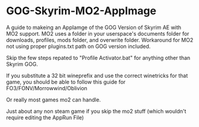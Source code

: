 # GOG-Skyrim-MO2-AppImage
A guide to makeing an AppIamge of the GOG Version of Skyrim AE with MO2 support. MO2 uses a folder in your userspace's documents folder for downloads, profiles, mods folder, and overwrite folder. Workaround for MO2 not using proper plugins.txt path on GOG version included.

Skip the few steps repated to "Profile Activator.bat" for anything other than Skyrim GOG.

If you substitute a 32 bit wineprefix and use the correct winetricks for that game, you should be able to follow this guide for FO3/FONV/Morrowwind/Oblivion

Or really most games mo2 can handle.

Just about any non steam game if you skip the mo2 stuff (which wouldn't require editing the AppRun File)
